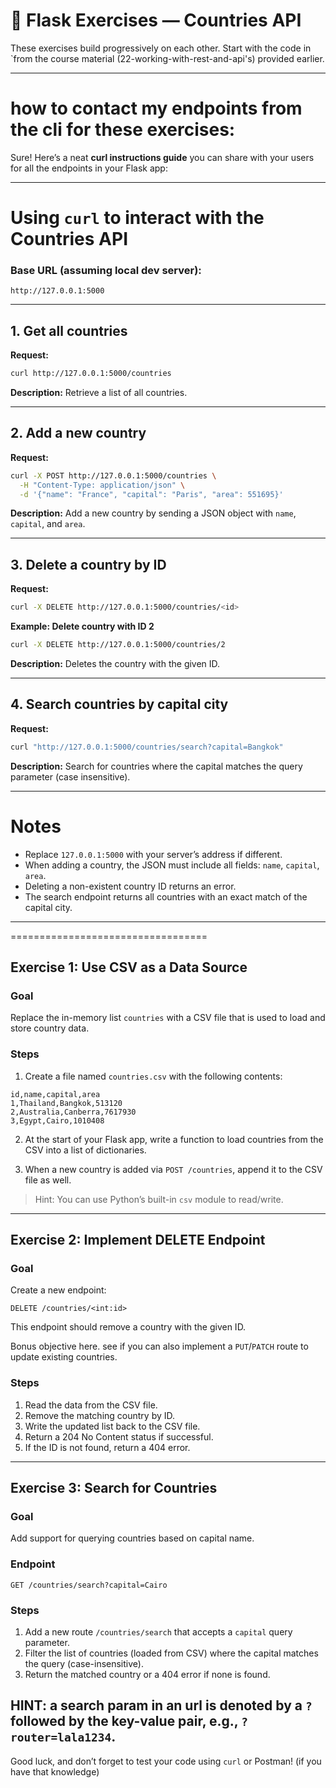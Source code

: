 # 🧪 Flask Exercises — Countries API

These exercises build progressively on each other. Start with the code in `from the course material (22-working-with-rest-and-api's) provided earlier.

---

# how to contact my endpoints from the cli for these exercises:

Sure! Here’s a neat **curl instructions guide** you can share with your users for all the endpoints in your Flask app:

---

# Using `curl` to interact with the Countries API

### Base URL (assuming local dev server):

```
http://127.0.0.1:5000
```

---

## 1. Get all countries

**Request:**

```bash
curl http://127.0.0.1:5000/countries
```

**Description:**
Retrieve a list of all countries.

---

## 2. Add a new country

**Request:**

```bash
curl -X POST http://127.0.0.1:5000/countries \
  -H "Content-Type: application/json" \
  -d '{"name": "France", "capital": "Paris", "area": 551695}'
```

**Description:**
Add a new country by sending a JSON object with `name`, `capital`, and `area`.

---

## 3. Delete a country by ID

**Request:**

```bash
curl -X DELETE http://127.0.0.1:5000/countries/<id>
```

**Example: Delete country with ID 2**

```bash
curl -X DELETE http://127.0.0.1:5000/countries/2
```

**Description:**
Deletes the country with the given ID.

---

## 4. Search countries by capital city

**Request:**

```bash
curl "http://127.0.0.1:5000/countries/search?capital=Bangkok"
```

**Description:**
Search for countries where the capital matches the query parameter (case insensitive).

---

# Notes

* Replace `127.0.0.1:5000` with your server’s address if different.
* When adding a country, the JSON must include all fields: `name`, `capital`, `area`.
* Deleting a non-existent country ID returns an error.
* The search endpoint returns all countries with an exact match of the capital city.

---



==================================



## Exercise 1: Use CSV as a Data Source

### Goal

Replace the in-memory list `countries` with a CSV file that is used to load and store country data.

### Steps

1. Create a file named `countries.csv` with the following contents:

```csv
id,name,capital,area
1,Thailand,Bangkok,513120
2,Australia,Canberra,7617930
3,Egypt,Cairo,1010408
````

2. At the start of your Flask app, write a function to load countries from the CSV into a list of dictionaries.

3. When a new country is added via `POST /countries`, append it to the CSV file as well.

> Hint: You can use Python’s built-in `csv` module to read/write.

---

## Exercise 2: Implement DELETE Endpoint



### Goal

Create a new endpoint:

```
DELETE /countries/<int:id>
```

This endpoint should remove a country with the given ID.

Bonus objective here. see if you can also implement a `PUT`/`PATCH` route to update existing countries.

### Steps

1. Read the data from the CSV file.
2. Remove the matching country by ID.
3. Write the updated list back to the CSV file.
4. Return a 204 No Content status if successful.
5. If the ID is not found, return a 404 error.

---

## Exercise 3: Search for Countries

### Goal

Add support for querying countries based on capital name.

### Endpoint

```
GET /countries/search?capital=Cairo
```

### Steps

1. Add a new route `/countries/search` that accepts a `capital` query parameter.
2. Filter the list of countries (loaded from CSV) where the capital matches the query (case-insensitive).
3. Return the matched country or a 404 error if none is found.

HINT:
a search param in an url is denoted by a `?` followed by the key-value pair, e.g., `?router=lala1234`.
---

Good luck, and don’t forget to test your code using `curl` or Postman! (if you have that knowledge)

````








